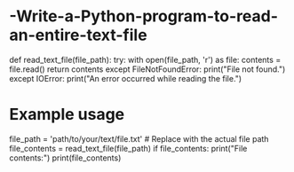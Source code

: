# -Write-a-Python-program-to-read-an-entire-text-file

def read_text_file(file_path):
    try:
        with open(file_path, 'r') as file:
            contents = file.read()
            return contents
    except FileNotFoundError:
        print("File not found.")
    except IOError:
        print("An error occurred while reading the file.")

# Example usage
file_path = 'path/to/your/text/file.txt'  # Replace with the actual file path
file_contents = read_text_file(file_path)
if file_contents:
    print("File contents:")
    print(file_contents)
